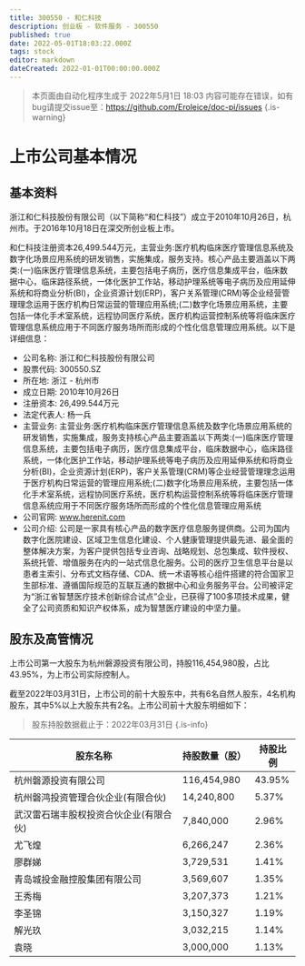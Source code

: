 ```yaml
---
title: 300550 - 和仁科技
description: 创业板 - 软件服务 - 300550
published: true
date: 2022-05-01T18:03:22.000Z
tags: stock
editor: markdown
dateCreated: 2022-01-01T00:00:00.000Z
---
```


> 本页面由自动化程序生成于 2022年5月1日 18:03
> 内容可能存在错误，如有bug请提交issue至：https://github.com/Eroleice/doc-pi/issues
{.is-warning}

# 上市公司基本情况

## 基本资料

浙江和仁科技股份有限公司（以下简称“和仁科技”）成立于2010年10月26日，杭州市。于2016年10月18日在深交所创业板上市。

和仁科技注册资本26,499.544万元，主营业务:医疗机构临床医疗管理信息系统及数字化场景应用系统的研发销售，实施集成，服务支持。核心产品主要涵盖以下两类:(一)临床医疗管理信息系统，主要包括电子病历，医疗信息集成平台，临床数据中心，临床路径系统，一体化医护工作站，移动护理系统等电子病历及应用延伸系统和将商业分析(BI)，企业资源计划(ERP)，客户关系管理(CRM)等企业经营管理理念运用于医疗机构日常运营的管理应用系统;(二)数字化场景应用系统，主要包括一体化手术室系统，远程协同医疗系统，医疗机构运营控制系统等将临床医疗管理信息系统应用于不同医疗服务场所而形成的个性化信息管理应用系统。以下是详细信息：

- 公司名称: 浙江和仁科技股份有限公司
- 股票代码: 300550.SZ
- 所在地: 浙江 - 杭州市
- 成立日期: 2010年10月26日
- 注册资本: 26,499.544万元
- 法定代表人: 杨一兵
- 主营业务: 主营业务:医疗机构临床医疗管理信息系统及数字化场景应用系统的研发销售，实施集成，服务支持核心产品主要涵盖以下两类:(一)临床医疗管理信息系统，主要包括电子病历，医疗信息集成平台，临床数据中心，临床路径系统，一体化医护工作站，移动护理系统等电子病历及应用延伸系统和将商业分析(BI)，企业资源计划(ERP)，客户关系管理(CRM)等企业经营管理理念运用于医疗机构日常运营的管理应用系统;(二)数字化场景应用系统，主要包括一体化手术室系统，远程协同医疗系统，医疗机构运营控制系统等将临床医疗管理信息系统应用于不同医疗服务场所而形成的个性化信息管理应用系统
- 公司官网: www.herenit.com
- 公司介绍: 公司是一家具有核心产品的数字医疗信息服务提供商。公司为国内数字化医院建设、区域卫生信息化建设、个人健康管理提供最先进、最全面的整体解决方案，为客户提供包括专业咨询、战略规划、总包集成、软件授权、系统托管、增值服务在内的一站式信息化服务。公司的医疗卫生信息平台是以患者主索引、分布式文档存储、CDA、统一术语等核心组件搭建的符合国家卫生部标准、遵循国际规范的互联互通的数据中心和业务服务平台。公司被评定为“浙江省智慧医疗技术创新综合试点”企业，已获得了100多项技术成果，健全了公司资质和知识产权体系，成为智慧医疗建设的中坚力量。


## 股东及高管情况

上市公司第一大股东为杭州磐源投资有限公司，持股116,454,980股，占比43.95%，为上市公司实际控制人。

截至2022年03月31日，上市公司的前十大股东中，共有6名自然人股东，4名机构股东，其中5%以上大股东共有2名。上市公司前十大股东明细如下：

> 股东持股数据截止于：2022年03月31日
{.is-info}

| 股东名称 | 持股数量（股） | 持股比例 |
| --- | --- | --- |
| 杭州磐源投资有限公司 | 116,454,980 | 43.95% |
| 杭州磐鸿投资管理合伙企业(有限合伙) | 14,240,800 | 5.37% |
| 武汉雷石瑞丰股权投资合伙企业(有限合伙) | 7,840,000 | 2.96% |
| 尤飞煌 | 6,266,247 | 2.36% |
| 廖群娣 | 3,729,531 | 1.41% |
| 青岛城投金融控股集团有限公司 | 3,569,607 | 1.35% |
| 王秀梅 | 3,207,373 | 1.21% |
| 李圣锦 | 3,150,327 | 1.19% |
| 解光玖 | 3,032,215 | 1.14% |
| 袁晓 | 3,000,000 | 1.13% |




